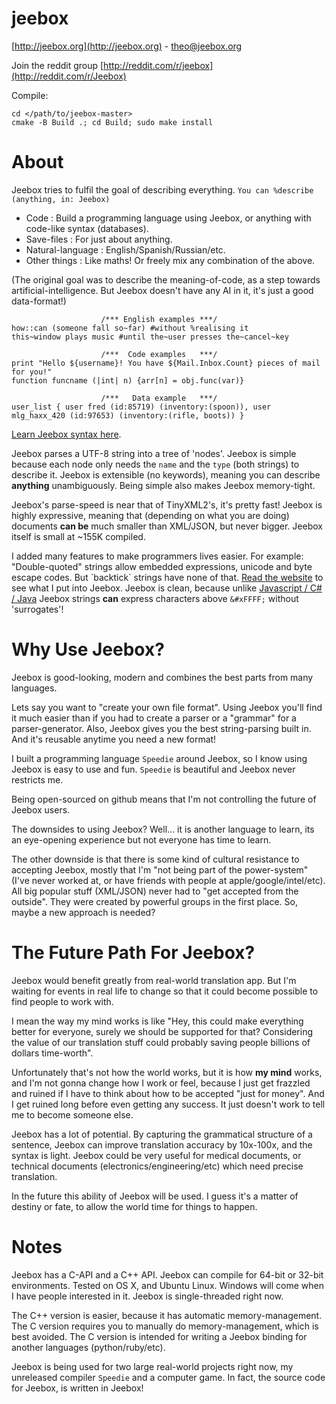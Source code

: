 # jeebox

[http://jeebox.org](http://jeebox.org) \- [theo@jeebox.org](mailto:theo@jeebox.org)

Join the reddit group [http://reddit.com/r/jeebox](http://reddit.com/r/Jeebox)

Compile:

    cd </path/to/jeebox-master>
    cmake -B Build .; cd Build; sudo make install

# About

Jeebox tries to fulfil the goal of describing everything.     `You can %describe (anything, in: Jeebox)`

* Code : Build a programming language using Jeebox, or anything with code-like syntax (databases).
* Save-files : For just about anything.
* Natural-language : English/Spanish/Russian/etc.
* Other things : Like maths! Or freely mix any combination of the above.

(The original goal was to describe the meaning-of-code, as a step towards artificial-intelligence. But Jeebox doesn't have any AI in it, it's just a good data-format!)
	
                        /*** English examples ***/
    how::can (someone fall so~far) #without %realising it
    this~window plays music #until the~user presses the~cancel~key
    
                        /***  Code examples   ***/
    print "Hello ${username}! You have ${Mail.Inbox.Count} pieces of mail for you!"
    function funcname (|int| n) {arr[n] = obj.func(var)}
    
                        /***   Data example   ***/
	user_list { user fred (id:85719) (inventory:(spoon)), user mlg_haxx_420 (id:97653) (inventory:(rifle, boots)) }

[Learn Jeebox syntax here](http://jeebox.org/stuff/introduction).


Jeebox parses a UTF-8 string into a tree of 'nodes'. Jeebox is simple because each node only needs the `name` and the `type` (both strings) to describe it. Jeebox is extensible (no keywords), meaning you can describe **anything** unambiguously. Being simple also makes Jeebox memory-tight.

Jeebox's parse-speed is near that of TinyXML2's, it's pretty fast! Jeebox is highly expressive, meaning that (depending on what you are doing) documents **can be** much smaller than XML/JSON, but never bigger. Jeebox itself is small at ~155K compiled.

I added many features to make programmers lives easier. For example: "Double-quoted" strings allow embedded expressions, unicode and byte escape codes. But \`backtick\` strings have none of that. [Read the website](http://jeebox.org/stuff/introduction) to see what I put into Jeebox. Jeebox is clean, because unlike [Javascript / C# / Java](https://msdn.microsoft.com/en-us/data/aa664669(v=vs.85)) Jeebox strings **can** express characters above `&#xFFFF;` without 'surrogates'!

# Why Use Jeebox?

Jeebox is good-looking, modern and combines the best parts from many languages.

Lets say you want to "create your own file format". Using Jeebox you'll find it much easier than if you had to create a parser or a "grammar" for a parser-generator. Also, Jeebox gives you the best string-parsing built in. And it's reusable anytime you need a new format!

I built a programming language `Speedie` around Jeebox, so I know using Jeebox is easy to use and fun. `Speedie` is beautiful and Jeebox never restricts me.

Being open-sourced on github means that I'm not controlling the future of Jeebox users.

The downsides to using Jeebox? Well... it is another language to learn, its an eye-opening experience but not everyone has time to learn.

The other downside is that there is some kind of cultural resistance to accepting Jeebox, mostly that I'm "not being part of the power-system" (I've never worked at, or have friends with people at apple/google/intel/etc). All big popular stuff (XML/JSON) never had to "get accepted from the outside". They were created by powerful groups in the first place. So, maybe a new approach is needed?

# The Future Path For Jeebox?

Jeebox would benefit greatly from real-world translation app. But I'm waiting for events in real life to change so that it could become possible to find people to work with.

I mean the way my mind works is like "Hey, this could make everything better for everyone, surely we should be supported for that? Considering the value of our translation stuff could probably saving people billions of dollars time-worth".

Unfortunately that's not how the world works, but it is how **my mind** works, and I'm not gonna change how I work or feel, because I just get frazzled and ruined if I have to think about how to be accepted "just for money". And I get ruined long before even getting any success. It just doesn't work to tell me to become someone else.

Jeebox has a lot of potential. By capturing the grammatical structure of a sentence, Jeebox can improve translation accuracy by 10x-100x, and the syntax is light. Jeebox could be very useful for medical documents, or technical documents (electronics/engineering/etc) which need precise translation.

In the future this ability of Jeebox will be used. I guess it's a matter of destiny or fate, to allow the world time for things to happen.

# Notes

Jeebox has a C-API and a C++ API. Jeebox can compile for 64-bit or 32-bit environments. Tested on OS X, and Ubuntu Linux. Windows will come when I have people interested in it. Jeebox is single-threaded right now.

The C++ version is easier, because it has automatic memory-management. The C version requires you to manually do memory-management, which is best avoided. The C version is intended for writing a Jeebox binding for another languages (python/ruby/etc).

Jeebox is being used for two large real-world projects right now, my unreleased compiler `Speedie` and a computer game. In fact, the source code for Jeebox, is written in Jeebox!

